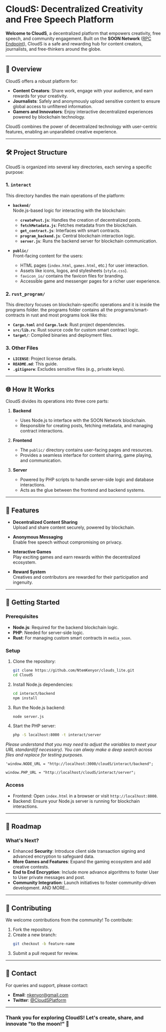 # CloudS: Decentralized Creativity and Free Speech Platform

**Welcome to CloudS**, a decentralized platform that empowers creativity, free speech, and community engagement. Built on the **SOON Network** ([RPC Endpoint](https://rpc.devnet.soo.network/rpc)), CloudS is a safe and rewarding hub for content creators, journalists, and free-thinkers around the globe.

---

## 🚀 **Overview**

CloudS offers a robust platform for:
- **Content Creators**: Share work, engage with your audience, and earn rewards for your creativity.
- **Journalists**: Safely and anonymously upload sensitive content to ensure global access to unfiltered information.
- **Gamers and Innovators**: Enjoy interactive decentralized experiences powered by blockchain technology.

CloudS combines the power of decentralized technology with user-centric features, enabling an unparalleled creative experience.

---

## 🛠️ **Project Structure**

CloudS is organized into several key directories, each serving a specific purpose:

### 1. **`interact`**
This directory handles the main operations of the platform:
   - **`backend/`**  
     Node.js-based logic for interacting with the blockchain:
     - **`createPost.js`**: Handles the creation of decentralized posts.
     - **`fetchMetadata.js`**: Fetches metadata from the blockchain.
     - **`get_contract.js`**: Interfaces with smart contracts.
     - **`program_backend.js`**: Central blockchain interaction logic.
     - **`server.js`**: Runs the backend server for blockchain communication.

   - **`public/`**  
     Front-facing content for the users:
     - HTML pages (`index.html`, `games.html`, etc.) for user interaction.
     - Assets like icons, logos, and stylesheets (`style.css`).
     - `favicon_io/` contains the favicon files for branding.
     - Accessible game and messenger pages for a richer user experience.

   <!-- - **`server/`**  
     Contains PHP-based server-side logic:
     - **`app.php`**: Core server application logic.
     - **`db.php`**: Handles database connections.
     - Other PHP scripts for auxiliary server operations.
 -->

### 2. **`rust_program/`**
   This directory focuses on blockchain-specific operations and it is inside the programs folder. the programs folder contains all the programs/smart-contracts in rust and most programs look like this:
   - **`Cargo.toml`** and **`Cargo.lock`**: Rust project dependencies.
   - **`src/lib.rs`**: Rust source code for custom smart contract logic.
   - **`target/`**: Compiled binaries and deployment files.

### 3. **Other Files**
   - **`LICENSE`**: Project license details.
   - **`README.md`**: This guide.
   - **`.gitignore`**: Excludes sensitive files (e.g., private keys).

---

## 🌐 **How It Works**

CloudS divides its operations into three core parts:

1. **Backend**  
   - Uses Node.js to interface with the SOON Network blockchain.
   - Responsible for creating posts, fetching metadata, and managing contract interactions.

2. **Frontend**  
   - The `public/` directory contains user-facing pages and resources.
   - Provides a seamless interface for content sharing, game playing, and communication.

3. **Server**  
   - Powered by PHP scripts to handle server-side logic and database interactions.
   - Acts as the glue between the frontend and backend systems.

---

## 🌟 **Features**

- **Decentralized Content Sharing**  
   Upload and share content securely, powered by blockchain.

- **Anonymous Messaging**  
   Enable free speech without compromising on privacy.

- **Interactive Games**  
   Play exciting games and earn rewards within the decentralized ecosystem.

- **Reward System**  
   Creatives and contributors are rewarded for their participation and ingenuity.

---

## 🔧 **Getting Started**

### Prerequisites
- **Node.js**: Required for the backend blockchain logic.
- **PHP**: Needed for server-side logic.
- **Rust**: For managing custom smart contracts in `media_soon`.

### Setup
1. Clone the repository:
   ```bash
   git clone https://github.com/NtemKenyor/clouds_lite.git
   cd CloudS
   ```
2. Install Node.js dependencies:
   ```bash
   cd interact/backend
   npm install
   ```
3. Run the Node.js backend:
   ```bash
   node server.js
   ```
4. Start the PHP server:
   ```bash
   php -S localhost:8000 -t interact/server
   ```
*Please understand that you may need to adjust the variables to meet your URL standard(if necessary). You can alway make a deep search across files and replace for testing purposes.*
```
'window.NODE_URL = "http://localhost:3000/cloudS/interact/backend";

window.PHP_URL = "http://localhost/cloudS/interact/server";
```


### Access
- Frontend: Open `index.html` in a browser or visit `http://localhost:8000`.
- Backend: Ensure your Node.js server is running for blockchain interactions.

---

## 🚧 **Roadmap**

### What's Next?
- Enhanced **Security**: Introduce client side transaction signing and advanced encryption to safeguard data.
- **More Games and Features**: Expand the gaming ecosystem and add creative contests.
- **End to End Encryption**: Include more advance algorithms to foster User to User private messages and post.
- **Community Integration**: Launch initiatives to foster community-driven development. AND MORE...

---

## 🤝 **Contributing**

We welcome contributions from the community! To contribute:
1. Fork the repository.
2. Create a new branch:
   ```bash
   git checkout -b feature-name
   ```
3. Submit a pull request for review.

---

## 💬 **Contact**

For queries and support, please contact:
- **Email**: nkenyor@gmail.com
- **Twitter**: [@CloudSPlatform](https://twitter.com/NKenyor)

---

### Thank you for exploring CloudS! Let's create, share, and innovate **"to the moon!"** 🚀